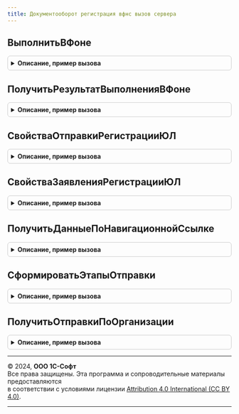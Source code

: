 ```yaml
---
title: Документооборот регистрация вфнс вызов сервера
---
```



## ВыполнитьВФоне
<details style="margin: 1em 0; padding: 0.5em; border: 1px solid #ccc; border-radius: 6px;">

<summary style="font-weight: bold; cursor: pointer;">Описание, пример вызова</summary>

```bsl

// Предназначен для запуска фонового задания для организации асинхронной обработки операций
//
// Параметры:
//	ИмяПроцедуры 		- Строка - полный путь запускаемой процедуры в общем модуле
//	ПараметрыПроцедуры 	- Структура - содержит именованные параметры для запуска процедур и функций
//
// Возвращаемое значение:
//	Структура - содержит описание созданного фононовое задание см. ДлительныеОперации.ВыполнитьВФоне()
//
Функция ВыполнитьВФоне(ИмяПроцедуры, ПараметрыПроцедуры) Экспорт
```

Пример вызова
```bsl
Результат = ДокументооборотРегистрацияВФНСВызовСервера.ВыполнитьВФоне(ИмяПроцедуры, ПараметрыПроцедуры) 
```
</details>

## ПолучитьРезультатВыполненияВФоне
<details style="margin: 1em 0; padding: 0.5em; border: 1px solid #ccc; border-radius: 6px;">

<summary style="font-weight: bold; cursor: pointer;">Описание, пример вызова</summary>

```bsl

// Получение и подготовка результатов выполнения функции в фоне.
//
// Параметры:
//	ДлительнаяОперация - Структура
//	РеквизитыВХранилище - Строка
//
// Возвращаемое значение:
//	Структура
//
Функция ПолучитьРезультатВыполненияВФоне(ДлительнаяОперация, РеквизитыВХранилище = "") Экспорт
```

Пример вызова
```bsl
Результат = ДокументооборотРегистрацияВФНСВызовСервера.ПолучитьРезультатВыполненияВФоне(ДлительнаяОперация, РеквизитыВХранилище);
```
</details>

## СвойстваОтправкиРегистрацииЮЛ
<details style="margin: 1em 0; padding: 0.5em; border: 1px solid #ccc; border-radius: 6px;">

<summary style="font-weight: bold; cursor: pointer;">Описание, пример вызова</summary>

```bsl

// Обертка для получения данных о свойствах отправки
//
// Параметры:
//	ПредметОтправки - СправочникСсылка.ОтправкиРегистрацияЮЛ
//
// Возвращаемое значение:
//	см. ДокументооборотРегистрацияВФНС.СвойстваОтправкиРегистрацииЮЛ
//
Функция СвойстваОтправкиРегистрацииЮЛ(ПредметОтправки) Экспорт
```

Пример вызова
```bsl
Результат = ДокументооборотРегистрацияВФНСВызовСервера.СвойстваОтправкиРегистрацииЮЛ(ПредметОтправки) 
```
</details>

## СвойстваЗаявленияРегистрацииЮЛ
<details style="margin: 1em 0; padding: 0.5em; border: 1px solid #ccc; border-radius: 6px;">

<summary style="font-weight: bold; cursor: pointer;">Описание, пример вызова</summary>

```bsl

// Обертка для получения данных о свойствах отправки.
//
// Параметры:
//	ПредметОтправки - ДокументСсылка.УведомлениеОСпецрежимахНалогообложения
//
// Возвращаемое значение:
//	см. ДокументооборотРегистрацияВФНС.СвойстваЗаявленияРегистрацииЮЛ
//
Функция СвойстваЗаявленияРегистрацииЮЛ(ПредметОтправки) Экспорт
```

Пример вызова
```bsl
Результат = ДокументооборотРегистрацияВФНСВызовСервера.СвойстваЗаявленияРегистрацииЮЛ(ПредметОтправки) 
```
</details>

## ПолучитьДанныеПоНавигационнойСсылке
<details style="margin: 1em 0; padding: 0.5em; border: 1px solid #ccc; border-radius: 6px;">

<summary style="font-weight: bold; cursor: pointer;">Описание, пример вызова</summary>

```bsl

// Получает реальную ссылку на объект базы по ее навигационной ссылке
//
// Параметры:
//	НавигационнаяСсылка - Строка
//
// Возвращаемое значение:
//	СправочникСсылка.ОтправкиРегистрацияЮЛПрисоединенныеФайлы
//
Функция ПолучитьДанныеПоНавигационнойСсылке(НавигационнаяСсылка) Экспорт
```

Пример вызова
```bsl
Результат = ДокументооборотРегистрацияВФНСВызовСервера.ПолучитьДанныеПоНавигационнойСсылке(НавигационнаяСсылка) 
```
</details>

## СформироватьЭтапыОтправки
<details style="margin: 1em 0; padding: 0.5em; border: 1px solid #ccc; border-radius: 6px;">

<summary style="font-weight: bold; cursor: pointer;">Описание, пример вызова</summary>

```bsl

// Обертка для получения состояния этапов отправки.
//
// Параметры:
//	ОтправкаСсылка - СправочникСсылка.ОтправкиРегистрацияЮЛ
//
// Возвращаемое значение:
//	см. ДокументооборотРегистрацияВФНС.СформироватьЭтапыОтправки
//
Функция СформироватьЭтапыОтправки(ОтправкаСсылка) Экспорт
```

Пример вызова
```bsl
Результат = ДокументооборотРегистрацияВФНСВызовСервера.СформироватьЭтапыОтправки(ОтправкаСсылка) 
```
</details>

## ПолучитьОтправкиПоОрганизации
<details style="margin: 1em 0; padding: 0.5em; border: 1px solid #ccc; border-radius: 6px;">

<summary style="font-weight: bold; cursor: pointer;">Описание, пример вызова</summary>

```bsl

// Возвращает реестр не завершенных отправок заявления в сервис регистрации ЮЛ ФНС.
// В формируемый список добавляются только элементы, которые не требуют авторизации
// и отправленные в течении 2 месяцев
//
// Параметры:
//	Организация - СправочникСсылка.Организация
//
// Возвращаемое значение:
//	Массив из СправочникСсылка.ОтправкиРегистрацияЮЛ
//
Функция ПолучитьОтправкиПоОрганизации(Организация) Экспорт
```

Пример вызова
```bsl
Результат = ДокументооборотРегистрацияВФНСВызовСервера.ПолучитьОтправкиПоОрганизации(Организация) 
```
</details>

---

© 2024, **ООО 1С-Софт**  
Все права защищены. Эта программа и сопроводительные материалы предоставляются  
в соответствии с условиями лицензии [Attribution 4.0 International (CC BY 4.0)](https://creativecommons.org/licenses/by/4.0/legalcode).

---
